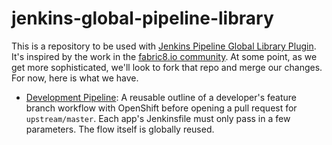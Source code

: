 # jenkins-global-pipeline-library

This is a repository to be used with [Jenkins Pipeline Global Library Plugin](https://github.com/jenkinsci/workflow-cps-global-lib-plugin). It's inspired by the work in the [fabric8.io community](https://github.com/fabric8io/jenkins-pipeline-library). At some point, as we get more sophisticated, we'll look to fork that repo and merge our changes. For now, here is what we have.

* [Development Pipeline](vars/developmentPipeline.groovy): A reusable outline of a developer's feature branch workflow with OpenShift before opening a pull request for `upstream/master`. Each app's Jenkinsfile must only pass in a few parameters. The flow itself is globally reused.
